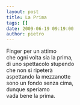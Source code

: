 ```yaml
---
layout: post
title: La Prima
tags: []
date: 2009-06-19 09:19:00
author: pietro
---
```

Finger per un attimo<br/>che ogni volta sia la prima,<br/>di uno spettacolo stupendo<br/>che non si ripeterà<br/>aspettando la mezzanotte<br/>sono un fondo senza cima,<br/>dunque speriamo<br/>vada bene la prima.
